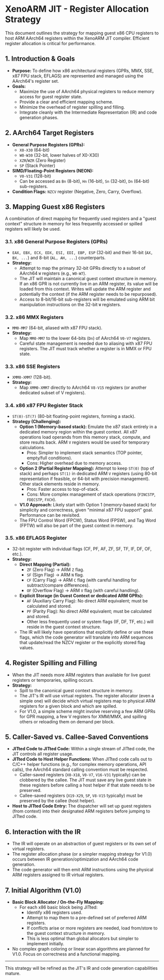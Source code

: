 # XenoARM JIT - Register Allocation Strategy

This document outlines the strategy for mapping guest x86 CPU registers to host ARM AArch64 registers within the XenoARM JIT compiler. Efficient register allocation is critical for performance.

## 1. Introduction & Goals

*   **Purpose:** To define how x86 architectural registers (GPRs, MMX, SSE, x87 FPU stack, EFLAGS) are represented and managed using the AArch64's register set.
*   **Goals:**
    *   Maximize the use of AArch64 physical registers to reduce memory access for guest register state.
    *   Provide a clear and efficient mapping scheme.
    *   Minimize the overhead of register spilling and filling.
    *   Integrate cleanly with the Intermediate Representation (IR) and code generation phases.

## 2. AArch64 Target Registers

*   **General Purpose Registers (GPRs):**
    *   `X0-X30` (64-bit)
    *   `W0-W30` (32-bit, lower halves of X0-X30)
    *   `XZR`/`WZR` (Zero Register)
    *   `SP` (Stack Pointer)
*   **SIMD/Floating-Point Registers (NEON):**
    *   `V0-V31` (128-bit)
    *   Can be accessed as `Bn` (8-bit), `Hn` (16-bit), `Sn` (32-bit), `Dn` (64-bit) sub-registers.
*   **Condition Flags:** `NZCV` register (Negative, Zero, Carry, Overflow).

## 3. Mapping Guest x86 Registers

A combination of direct mapping for frequently used registers and a "guest context" structure in memory for less frequently accessed or spilled registers will likely be used.

### 3.1. x86 General Purpose Registers (GPRs)

*   `EAX, EBX, ECX, EDX, ESI, EDI, EBP, ESP` (32-bit) and their 16-bit (`AX, BX, ...`) and 8-bit (`AL, AH, ...`) counterparts.
*   **Strategy:**
    *   Attempt to map the primary 32-bit GPRs directly to a subset of AArch64 `W` registers (e.g., `W0-W7`).
    *   The JIT will maintain a canonical guest context structure in memory. If an x86 GPR is not currently live in an ARM register, its value will be loaded from this context. Writes will update the ARM register and potentially the context (if the ARM register needs to be repurposed).
    *   Access to 8-bit/16-bit sub-registers will be emulated using ARM bit manipulation instructions on the 32-bit `W` registers.

### 3.2. x86 MMX Registers

*   `MM0-MM7` (64-bit, aliased with x87 FPU stack).
*   **Strategy:**
    *   Map `MM0-MM7` to the lower 64-bits (`Dn`) of AArch64 `V0-V7` registers.
    *   Careful state management is needed due to aliasing with x87 FPU registers. The JIT must track whether a register is in MMX or FPU state.

### 3.3. x86 SSE Registers

*   `XMM0-XMM7` (128-bit).
*   **Strategy:**
    *   Map `XMM0-XMM7` directly to AArch64 `V8-V15` registers (or another dedicated subset of V registers).

### 3.4. x86 x87 FPU Register Stack

*   `ST(0)-ST(7)` (80-bit floating-point registers, forming a stack).
*   **Strategy (Challenging):**
    *   **Option 1 (Memory-based stack):** Emulate the x87 stack entirely in a dedicated memory region within the guest context. All x87 operations load operands from this memory stack, compute, and store results back. ARM `V` registers would be used for temporary calculations.
        *   Pros: Simpler to implement stack semantics (TOP pointer, empty/full conditions).
        *   Cons: Higher overhead due to memory access.
    *   **Option 2 (Partial Register Mapping):** Attempt to keep `ST(0)` (top of stack) and perhaps `ST(1)` in dedicated ARM `V` registers (using 80-bit representation if feasible, or 64-bit with precision management). Other stack elements reside in memory.
        *   Pros: Faster access to top-of-stack.
        *   Cons: More complex management of stack operations (`FINCSTP`, `FDECSTP`, `FXCH`).
    *   **V1.0 Approach:** Likely start with Option 1 (memory-based stack) for simplicity and correctness, given "minimal x87 FPU support" goal. Performance can be revisited.
    *   The FPU Control Word (FPCW), Status Word (FPSW), and Tag Word (FPTW) will also be part of the guest context in memory.

### 3.5. x86 EFLAGS Register

*   32-bit register with individual flags (CF, PF, AF, ZF, SF, TF, IF, DF, OF, etc.).
*   **Strategy:**
    *   **Direct Mapping (Partial):**
        *   `ZF` (Zero Flag) -> ARM `Z` flag.
        *   `SF` (Sign Flag) -> ARM `N` flag.
        *   `CF` (Carry Flag) -> ARM `C` flag (with careful handling for subtract/compare differences).
        *   `OF` (Overflow Flag) -> ARM `V` flag (with careful handling).
    *   **Explicit Storage (in Guest Context or dedicated ARM GPRs):**
        *   `AF` (Auxiliary Carry Flag): No direct ARM equivalent; must be calculated and stored.
        *   `PF` (Parity Flag): No direct ARM equivalent; must be calculated and stored.
        *   Other less frequently used or system flags (IF, DF, TF, etc.) will reside in the guest context structure.
    *   The IR will likely have operations that explicitly define or use these flags, which the code generator will translate into ARM sequences that update/read the NZCV register or the explicitly stored flag values.

## 4. Register Spilling and Filling

*   When the JIT needs more ARM registers than available for live guest registers or temporaries, spilling occurs.
*   **Strategy:**
    *   Spill to the canonical guest context structure in memory.
    *   The JIT's IR will use virtual registers. The register allocator (even a simple one) will decide which virtual registers map to physical ARM registers for a given block and which are spilled.
    *   For V1.0, a simple scheme might involve reserving a few ARM GPRs for GPR mapping, a few V registers for XMM/MMX, and spilling others or reloading them on demand per block.

## 5. Caller-Saved vs. Callee-Saved Conventions

*   **JITted Code to JITted Code:** Within a single stream of JITted code, the JIT controls all register usage.
*   **JITted Code to Host Helper Functions:** When JITted code calls out to C/C++ helper functions (e.g., for complex memory operations, API calls), the AArch64 standard calling convention must be respected.
    *   Caller-saved registers (`X0-X18`, `V0-V7`, `V16-V31` typically) can be clobbered by the callee. The JIT must save any live guest state in these registers before calling a host helper if that state needs to be preserved.
    *   Callee-saved registers (`X19-X29`, `SP`, `V8-V15` typically) must be preserved by the callee (host helper).
*   **Host to JITted Code Entry:** The dispatcher will set up guest registers (from context) into their designated ARM registers before jumping to JITted code.

## 6. Interaction with the IR

*   The IR will operate on an abstraction of guest registers or its own set of virtual registers.
*   The register allocation phase (or a simpler mapping strategy for V1.0) occurs between IR generation/optimization and AArch64 code generation.
*   The code generator will then emit ARM instructions using the physical ARM registers assigned to IR virtual registers.

## 7. Initial Algorithm (V1.0)

*   **Basic Block Allocator / On-the-Fly Mapping:**
    *   For each x86 basic block being JITted:
        *   Identify x86 registers used.
        *   Attempt to map them to a pre-defined set of preferred ARM registers.
        *   If conflicts arise or more registers are needed, load from/store to the guest context structure in memory.
        *   This is less optimal than global allocators but simpler to implement initially.
*   No complex graph coloring or linear scan algorithms are planned for V1.0. Focus on correctness and a functional mapping.

---
This strategy will be refined as the JIT's IR and code generation capabilities mature.
